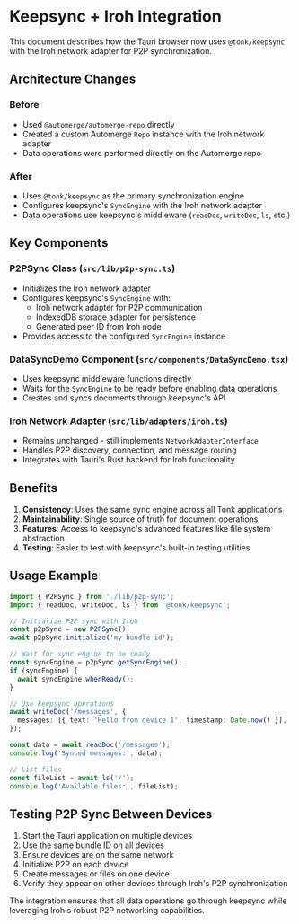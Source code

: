 # Keepsync + Iroh Integration

This document describes how the Tauri browser now uses `@tonk/keepsync` with the Iroh network
adapter for P2P synchronization.

## Architecture Changes

### Before

- Used `@automerge/automerge-repo` directly
- Created a custom Automerge `Repo` instance with the Iroh network adapter
- Data operations were performed directly on the Automerge repo

### After

- Uses `@tonk/keepsync` as the primary synchronization engine
- Configures keepsync's `SyncEngine` with the Iroh network adapter
- Data operations use keepsync's middleware (`readDoc`, `writeDoc`, `ls`, etc.)

## Key Components

### P2PSync Class (`src/lib/p2p-sync.ts`)

- Initializes the Iroh network adapter
- Configures keepsync's `SyncEngine` with:
  - Iroh network adapter for P2P communication
  - IndexedDB storage adapter for persistence
  - Generated peer ID from Iroh node
- Provides access to the configured `SyncEngine` instance

### DataSyncDemo Component (`src/components/DataSyncDemo.tsx`)

- Uses keepsync middleware functions directly
- Waits for the `SyncEngine` to be ready before enabling data operations
- Creates and syncs documents through keepsync's API

### Iroh Network Adapter (`src/lib/adapters/iroh.ts`)

- Remains unchanged - still implements `NetworkAdapterInterface`
- Handles P2P discovery, connection, and message routing
- Integrates with Tauri's Rust backend for Iroh functionality

## Benefits

1. **Consistency**: Uses the same sync engine across all Tonk applications
2. **Maintainability**: Single source of truth for document operations
3. **Features**: Access to keepsync's advanced features like file system abstraction
4. **Testing**: Easier to test with keepsync's built-in testing utilities

## Usage Example

```typescript
import { P2PSync } from './lib/p2p-sync';
import { readDoc, writeDoc, ls } from '@tonk/keepsync';

// Initialize P2P sync with Iroh
const p2pSync = new P2PSync();
await p2pSync.initialize('my-bundle-id');

// Wait for sync engine to be ready
const syncEngine = p2pSync.getSyncEngine();
if (syncEngine) {
  await syncEngine.whenReady();
}

// Use keepsync operations
await writeDoc('/messages', {
  messages: [{ text: 'Hello from device 1', timestamp: Date.now() }],
});

const data = await readDoc('/messages');
console.log('Synced messages:', data);

// List files
const fileList = await ls('/');
console.log('Available files:', fileList);
```

## Testing P2P Sync Between Devices

1. Start the Tauri application on multiple devices
2. Use the same bundle ID on all devices
3. Ensure devices are on the same network
4. Initialize P2P on each device
5. Create messages or files on one device
6. Verify they appear on other devices through Iroh's P2P synchronization

The integration ensures that all data operations go through keepsync while leveraging Iroh's robust
P2P networking capabilities.

